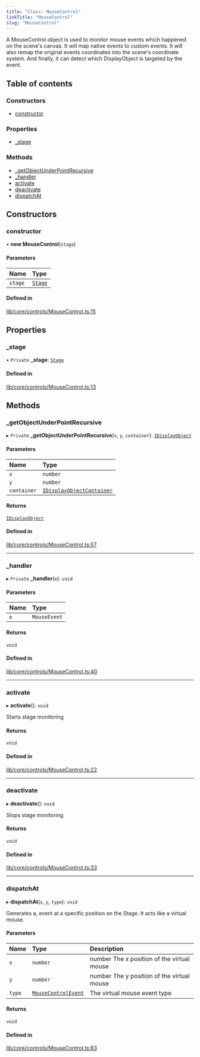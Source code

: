 ```yaml
---
title: "Class: MouseControl"
linkTitle: "MouseControl"
slug: "MouseControl"
---
```


A MouseControl object is used to monitor mouse events which happened on the scene's canvas.
It will map native events to custom events.
It will also remap the original events coordinates into the scene's coordinate system.
And finally, it can detect which DisplayObject is targeted by the event.

## Table of contents

### Constructors

- [constructor](MouseControl.md#constructor)

### Properties

- [\_stage](MouseControl.md#_stage)

### Methods

- [\_getObjectUnderPointRecursive](MouseControl.md#_getobjectunderpointrecursive)
- [\_handler](MouseControl.md#_handler)
- [activate](MouseControl.md#activate)
- [deactivate](MouseControl.md#deactivate)
- [dispatchAt](MouseControl.md#dispatchat)

## Constructors

### constructor

• **new MouseControl**(`stage`)

#### Parameters

| Name | Type |
| :------ | :------ |
| `stage` | [`Stage`](Stage.md) |

#### Defined in

[lib/core/controls/MouseControl.ts:15](https://github.com/thetinyspark/barista/blob/e2c447e4/lib/core/controls/MouseControl.ts#L15)

## Properties

### \_stage

• `Private` **\_stage**: [`Stage`](Stage.md)

#### Defined in

[lib/core/controls/MouseControl.ts:13](https://github.com/thetinyspark/barista/blob/e2c447e4/lib/core/controls/MouseControl.ts#L13)

## Methods

### \_getObjectUnderPointRecursive

▸ `Private` **_getObjectUnderPointRecursive**(`x`, `y`, `container`): [`IDisplayObject`](../interfaces/IDisplayObject.md)

#### Parameters

| Name | Type |
| :------ | :------ |
| `x` | `number` |
| `y` | `number` |
| `container` | [`IDisplayObjectContainer`](../interfaces/IDisplayObjectContainer.md) |

#### Returns

[`IDisplayObject`](../interfaces/IDisplayObject.md)

#### Defined in

[lib/core/controls/MouseControl.ts:57](https://github.com/thetinyspark/barista/blob/e2c447e4/lib/core/controls/MouseControl.ts#L57)

___

### \_handler

▸ `Private` **_handler**(`e`): `void`

#### Parameters

| Name | Type |
| :------ | :------ |
| `e` | `MouseEvent` |

#### Returns

`void`

#### Defined in

[lib/core/controls/MouseControl.ts:40](https://github.com/thetinyspark/barista/blob/e2c447e4/lib/core/controls/MouseControl.ts#L40)

___

### activate

▸ **activate**(): `void`

Starts stage monitoring

#### Returns

`void`

#### Defined in

[lib/core/controls/MouseControl.ts:22](https://github.com/thetinyspark/barista/blob/e2c447e4/lib/core/controls/MouseControl.ts#L22)

___

### deactivate

▸ **deactivate**(): `void`

Stops stage monitoring

#### Returns

`void`

#### Defined in

[lib/core/controls/MouseControl.ts:33](https://github.com/thetinyspark/barista/blob/e2c447e4/lib/core/controls/MouseControl.ts#L33)

___

### dispatchAt

▸ **dispatchAt**(`x`, `y`, `type`): `void`

Generates a, event at a specific position on the Stage.
It acts like a virtual mouse.

#### Parameters

| Name | Type | Description |
| :------ | :------ | :------ |
| `x` | `number` | number The x position of the virtual mouse |
| `y` | `number` | number The y position of the virtual mouse |
| `type` | [`MouseControlEvent`](../enums/MouseControlEvent.md) | The virtual mouse event type |

#### Returns

`void`

#### Defined in

[lib/core/controls/MouseControl.ts:83](https://github.com/thetinyspark/barista/blob/e2c447e4/lib/core/controls/MouseControl.ts#L83)
